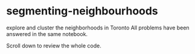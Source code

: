 # segmenting-neighbourhoods
explore and cluster the neighborhoods in Toronto
All problems have been answered in the same notebook.

Scroll down to review the whole code.

